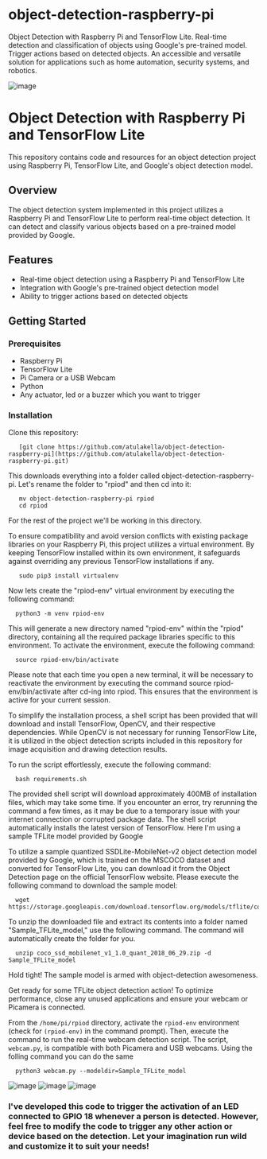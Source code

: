 # object-detection-raspberry-pi
Object Detection with Raspberry Pi and TensorFlow Lite. Real-time detection and classification of objects using Google's pre-trained model. Trigger actions based on detected objects. An accessible and versatile solution for applications such as home automation, security systems, and robotics.

![image](https://github.com/atulakella/object-detection-raspberry-pi/assets/44159259/6f70101b-6bc0-49e6-a1a5-b0ab6d022a8d) 

# Object Detection with Raspberry Pi and TensorFlow Lite

This repository contains code and resources for an object detection project using Raspberry Pi, TensorFlow Lite, and Google's object detection model.

## Overview

The object detection system implemented in this project utilizes a Raspberry Pi and TensorFlow Lite to perform real-time object detection. It can detect and classify various objects based on a pre-trained model provided by Google.

## Features

- Real-time object detection using a Raspberry Pi and TensorFlow Lite
- Integration with Google's pre-trained object detection model
- Ability to trigger actions based on detected objects

## Getting Started

### Prerequisites

- Raspberry Pi
- TensorFlow Lite
- Pi Camera or a USB Webcam
- Python 
- Any actuator, led or a buzzer which you want to trigger

### Installation

Clone this repository:

```
   [git clone https://github.com/atulakella/object-detection-raspberry-pi](https://github.com/atulakella/object-detection-raspberry-pi.git)
```
This downloads everything into a folder called object-detection-raspberry-pi. Let's rename the folder to "rpiod" and then cd into it:
```
   mv object-detection-raspberry-pi rpiod
   cd rpiod
```
For the rest of the project we'll be working in this directory.

To ensure compatibility and avoid version conflicts with existing package libraries on your Raspberry Pi, this project utilizes a virtual environment. By keeping TensorFlow installed within its own environment, it safeguards against overriding any previous TensorFlow installations if any. 
```
   sudo pip3 install virtualenv
```

Now lets create the "rpiod-env" virtual environment by executing the following command:
```
  python3 -m venv rpiod-env
```

This will generate a new directory named "rpiod-env" within the "rpiod" directory, containing all the required package libraries specific to this environment. To activate the environment, execute the following command:
```
  source rpiod-env/bin/activate
```

Please note that each time you open a new terminal, it will be necessary to reactivate the environment by executing the command source rpiod-env/bin/activate after cd-ing into rpiod. This ensures that the environment is active for your current session.


To simplify the installation process, a shell script has been provided that will download and install TensorFlow, OpenCV, and their respective dependencies. While OpenCV is not necessary for running TensorFlow Lite, it is utilized in the object detection scripts included in this repository for image acquisition and drawing detection results.

To run the script effortlessly, execute the following command:
```
  bash requirements.sh
```

The provided shell script will download approximately 400MB of installation files, which may take some time. If you encounter an error, try rerunning the command a few times, as it may be due to a temporary issue with your internet connection or corrupted package data. 
The shell script automatically installs the latest version of TensorFlow. Here I'm using a sample TFLite model provided by Google


To utilize a sample quantized SSDLite-MobileNet-v2 object detection model provided by Google, which is trained on the MSCOCO dataset and converted for TensorFlow Lite, you can download it from the Object Detection page on the official TensorFlow website. 
Please execute the following command to download the sample model:
```
  wget https://storage.googleapis.com/download.tensorflow.org/models/tflite/coco_ssd_mobilenet_v1_1.0_quant_2018_06_29.zip
```

To unzip the downloaded file and extract its contents into a folder named "Sample_TFLite_model," use the following command. The command will automatically create the folder for you.
```
  unzip coco_ssd_mobilenet_v1_1.0_quant_2018_06_29.zip -d Sample_TFLite_model
```

Hold tight! The sample model is armed with object-detection awesomeness.

Get ready for some TFLite object detection action! To optimize performance, close any unused applications and ensure your webcam or Picamera is connected.

From the `/home/pi/rpiod` directory, activate the `rpiod-env` environment (check for `(rpiod-env)` in the command prompt). Then, execute the command to run the real-time webcam detection script. The script, `webcam.py`, is compatible with both Picamera and USB webcams. Using the folling command you can do the same
```
  python3 webcam.py --modeldir=Sample_TFLite_model
```
![image](https://github.com/atulakella/object-detection-raspberry-pi/assets/44159259/9189d6f8-f5fe-4ad7-b34f-ec76876d5cb3) 
![image](https://github.com/atulakella/object-detection-raspberry-pi/assets/44159259/ec1ca3a8-936c-4bb0-93e0-a5be782dae8a) 
![image](https://github.com/atulakella/object-detection-raspberry-pi/assets/44159259/2f1231e7-7071-43d4-9dbc-a82784f288b9)

### I've developed this code to trigger the activation of an LED connected to GPIO 18 whenever a person is detected. However, feel free to modify the code to trigger any other action or device based on the detection. Let your imagination run wild and customize it to suit your needs!
